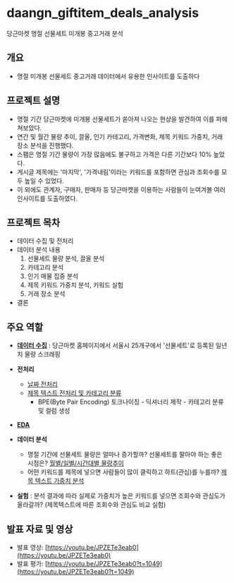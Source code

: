# daangn_giftitem_deals_analysis
당근마켓 명절 선물세트 미개봉 중고거래 분석

## 개요
- 명절 미개봉 선물세트 중고거래 데이터에서 유용한 인사이트를 도출하다

## 프로젝트 설명
- 명절 기간 당근마켓에 미개봉 선물세트가 쏟아져 나오는 현상을 발견하여 이를 파헤쳐보았다. 
- 연간 및 월간 물량 추이, 끌올, 인기 카테고리, 가격변화, 제목 키워드 가중치, 거래 장소 분석을 진행했다.
- 스팸은 명절 기간 물량이 가장 많음에도 불구하고 가격은 다른 기간보다 10% 높았다. 
- 게시글 제목에는 '마지막', '가격내림'이라는 키워드를 포함하면 관심과 조회수를 모두 높일 수 있었다.
- 이 외에도 관계자, 구매자, 판매자 등 당근마켓을 이용하는 사람들이 눈여겨볼 여러 인사이트를 도출하였다.

## 프로젝트 목차
- 데이터 수집 및 전처리
- 데이터 분석 내용
  1. 선물세트 물량 분석, 끌올 분석
  2. 카테고리 분석
  3. 인기 매물 집중 분석
  4. 제목 키워드 가중치 분석, 키워드 실험 
  5. 거래 장소 분석
- 결론


## 주요 역할
- **[데이터 수집](https://github.com/hmii/daangn_giftitem_deals_analysis/blob/dc943e55fb8b1a95a995cfd50b4f4339621d6011/1.%20scraping/Carrot_scrapping_BS.ipynb)**
  : 당근마켓 홈페이지에서 서울시 25개구에서 '선물세트'로 등록된 일년치 물량 스크래핑 
 
- **전처리**
  - [날짜 전처리](https://github.com/hmii/daangn_giftitem_deals_analysis/blob/dc943e55fb8b1a95a995cfd50b4f4339621d6011/2.%20preprocessing/preprocessing_25gu_timedelta_year.ipynb)
  - [제목 텍스트 전처리 및 카테고리 분류](https://github.com/hmii/daangn_giftitem_deals_analysis/blob/dc943e55fb8b1a95a995cfd50b4f4339621d6011/2.%20preprocessing/BPE_token_year.ipynb) 
    - BPE(Byte Pair Encoding) 토크나이징 - 딕셔너리 제작 - 카테고리 분류 및 컬럼 생성
- **[EDA](https://github.com/hmii/daangn_giftitem_deals_analysis/tree/master/3.%20EDA)** 
- **데이터 분석**
  - 명절 기간에 선물세트 물량은 얼마나 증가할까? 선물세트를 팔아야 하는 좋은 시점은? [월별/일별/시간대별 물량추이](https://github.com/hmii/daangn_giftitem_deals_analysis/blob/dc943e55fb8b1a95a995cfd50b4f4339621d6011/3.%20EDA/time_series_EDA.ipynb)
  - 어떤 키워드를 제목에 넣으면 사람들이 많이 클릭하고 하트(관심)를 누를까? [제목 텍스트 가중치 분석](https://github.com/hmii/daangn_giftitem_deals_analysis/blob/dc943e55fb8b1a95a995cfd50b4f4339621d6011/4.%20modeling/weight_modeling.ipynb)
    
  
- **실험** : 분석 결과에 따라 실제로 가중치가 높은 키워드를 넣으면 조회수와 관심도가 올라갈까? (제목텍스트에 따른 조회수와 관심도 비교 실험)

## 발표 자료 및 영상
- 발표 영상: [https://youtu.be/JPZETe3eab0](https://youtu.be/JPZETe3eab0)
- 발표 평가: [https://youtu.be/JPZETe3eab0?t=1049](https://youtu.be/JPZETe3eab0?t=1049)
